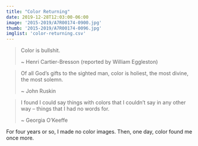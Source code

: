 ```yaml
---
title: "Color Returning"
date: 2019-12-28T12:03:00-06:00
image: '2015-2019/A7R00174-0900.jpg'
thumb: '2015-2019/A7R00174-0096.jpg'
imglist: 'color-returning.csv'
---
```


> Color is bullshit.
>
> ~ Henri Cartier-Bresson (reported by William Eggleston)

> Of all God’s gifts to the sighted man, color is holiest, the most divine, the most solemn.
>
> ~ John Ruskin

> I found I could say things with colors that I couldn’t say in any other way – things that I had no words for.
>
> ~ Georgia O’Keeffe

For four years or so, I made no color images. Then, one day, color found me once more.
